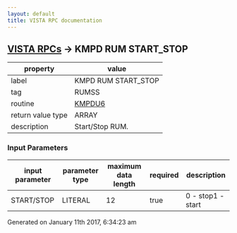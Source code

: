 ```yaml
---
layout: default
title: VISTA RPC documentation
---
```




## [VISTA RPCs](TableOfContent.md) &#8594; KMPD RUM START_STOP 

 property | value 
--- | --- 
 label | KMPD RUM START_STOP
 tag | RUMSS
 routine | [KMPDU6](http://code.osehra.org/dox/Routine_KMPDU6_source.html)
 return value type | ARRAY
 description | Start/Stop RUM.

### Input Parameters

| input parameter | parameter type | maximum data length | required | description | 
| --- | --- | --- | --- | --- | 
| START/STOP | LITERAL | 12 | true | 0 - stop1 - start | 




Generated on January 11th 2017, 6:34:23 am